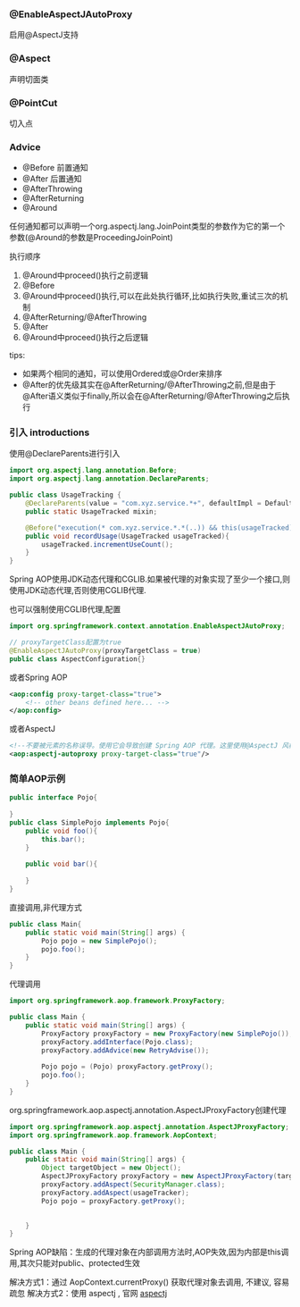 ### @EnableAspectJAutoProxy
启用@AspectJ支持

### @Aspect
声明切面类

### @PointCut
切入点

### Advice
* @Before 前置通知
* @After  后置通知
* @AfterThrowing
* @AfterReturning
* @Around

任何通知都可以声明一个org.aspectj.lang.JoinPoint类型的参数作为它的第一个参数(@Around的参数是ProceedingJoinPoint)

执行顺序
1. @Around中proceed()执行之前逻辑
2. @Before
3. @Around中proceed()执行,可以在此处执行循环,比如执行失败,重试三次的机制
4. @AfterReturning/@AfterThrowing
5. @After
6. @Around中proceed()执行之后逻辑

tips: 
* 如果两个相同的通知，可以使用Ordered或@Order来排序
* @After的优先级其实在@AfterReturning/@AfterThrowing之前,但是由于@After语义类似于finally,所以会在@AfterReturning/@AfterThrowing之后执行

### 引入 introductions
使用@DeclareParents进行引入

```java
import org.aspectj.lang.annotation.Before;
import org.aspectj.lang.annotation.DeclareParents;

public class UsageTracking {
    @DeclareParents(value = "com.xyz.service.*+", defaultImpl = DefaultUsageTracked.class)
    public static UsageTracked mixin;

    @Before("execution(* com.xyz.service.*.*(..)) && this(usageTracked)")
    public void recordUsage(UsageTracked usageTracked){
        usageTracked.incrementUseCount();
    }
}
```

Spring AOP使用JDK动态代理和CGLIB.如果被代理的对象实现了至少一个接口,则使用JDK动态代理,否则使用CGLIB代理.

也可以强制使用CGLIB代理,配置

```java
import org.springframework.context.annotation.EnableAspectJAutoProxy;

// proxyTargetClass配置为true
@EnableAspectJAutoProxy(proxyTargetClass = true)
public class AspectConfiguration{}
```
或者Spring AOP

```xml
<aop:config proxy-target-class="true">
    <!-- other beans defined here... -->
</aop:config>
```
或者AspectJ
```xml
<!--不要被元素的名称误导。使用它会导致创建 Spring AOP 代理。这里使用@AspectJ 风格的方面声明，但不涉及AspectJ 运行时。-->
<aop:aspectj-autoproxy proxy-target-class="true"/>
```

### 简单AOP示例
```java
public interface Pojo{
    
}
public class SimplePojo implements Pojo{
    public void foo(){
        this.bar();
    }
    
    public void bar(){
        
    }
}
```
直接调用,非代理方式
```java
public class Main{
    public static void main(String[] args) {
        Pojo pojo = new SimplePojo();
        pojo.foo();
    }
}
```
代理调用

```java
import org.springframework.aop.framework.ProxyFactory;

public class Main {
    public static void main(String[] args) {
        ProxyFactory proxyFactory = new ProxyFactory(new SimplePojo());
        proxyFactory.addInterface(Pojo.class);
        proxyFactory.addAdvice(new RetryAdvise());
        
        Pojo pojo = (Pojo) proxyFactory.getProxy();
        pojo.foo();
    }
}
```
org.springframework.aop.aspectj.annotation.AspectJProxyFactory创建代理

```java
import org.springframework.aop.aspectj.annotation.AspectJProxyFactory;
import org.springframework.aop.framework.AopContext;

public class Main {
    public static void main(String[] args) {
        Object targetObject = new Object();
        AspectJProxyFactory proxyFactory = new AspectJProxyFactory(targetObject);
        proxyFactory.addAspect(SecurityManager.class);
        proxyFactory.addAspect(usageTracker);
        Pojo pojo = proxyFactory.getProxy();

        
    }
}
```

Spring AOP缺陷：生成的代理对象在内部调用方法时,AOP失效,因为内部是this调用,其次只能对public、protected生效

解决方式1：通过 AopContext.currentProxy() 获取代理对象去调用, 不建议, 容易疏忽
解决方式2：使用 aspectj , 官网 [aspectj](https://www.eclipse.org/aspectj/)

